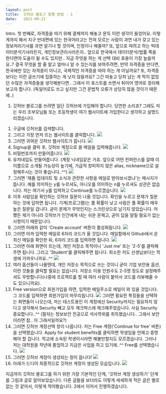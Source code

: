 ```yaml
---
layout: post
title:  깃허브 블로그 발행 방법 - 1
date:   2021-09-22
---
```


Intro.
첫 번째로, 자격증을 따기 위해 결제까지 해놓고 문득 이런 생각이 들었어요.
이렇게까지 해서 지구 반대편에 있는 한국어라고는 전혀 모르는 사람이
과연 내가 갖고 있는 정보처리기사를 과연 알기나 할 것이며,
인정이나 해줄까?
또, 앞으로 따려고 하는 빅데이터분석기사라든지, 개인정보관리사라든지..
앞으로 한국에서 데이터분석/법률 쪽을 한다면야 도움이 될 수도 있지만..
지금 무엇을 하는 게 선택 대비 효용이 가장 높을까요..? 
결국 무엇을 할 줄 알고 얼마나 알 수 있는지를 보여주려면, 
만약 자격증을 딴다면, 한국에만 있는 자격증이 아니고, 국제적인 자격증을 따야 하는 게 아닐까요?
또, 자격증보다는 이런 글쓰기에 집중하는 게 낫지 않을까요?
그간 따놓고 당최 남는 게 딱히 없었던 수많은 자격증들을 생각해본다면..
그래서 이 포스트를 쓰면서 뒤이어 영어로 정리해보고자 합니다.
(독일어로도 쓰고 싶지만 그건 문법적 오류가 상당히 많을 것이기 때문에..)

1. 깃허브 블로그를 쓰려면 일단 깃허브에 가입해야 합니다.
당연한 소리죠? 그래도 저는 우리 조부모님들 또는 초등학생이 여기 웹사이트에 가입한다고 생각하고 설명드리겠습니다.

1) 구글에 깃허브를 검색합니다.
2) 그리고 가장 먼저 뜨는 웹사이트를 클릭합니다.
![](C:\Users\user\Downloads\githubgoogled.png)
3) 그러면 귀여운 깃허브 웹사이트가 뜹니다.
![](C:\Users\user\Downloads\githubhomepage.png)
4) Signup을 클릭 후, 깃허브 계정으로 쓸 메일을 입력해줍니다.
![](C:\Users\user\Downloads\githubmailsetting.png)
5) 비밀번호까지 만들어줍니다.
![](C:\Users\user\Downloads\githubcredentials.png)
6) 유저네임도 만들어줍니다. (계정 닉네임같은 거죠. 앞으로 어떤
컨퍼런스를 갈때 이 이름으로 소개될 가능성이 높기에, 가급적 창피하지 않은 alias, nickname으로 설정해주시는 것이 좋습니다..^^)
![](C:\Users\user\Downloads\githubusernamesettings.png)
7) 그러면 '제품 업데이트 및 소식과 관련한 사항을 메일로 받아보시겠냐'는 메시지가 뜹니다. 예를 의미하는 y를 누르셔도, 아니오를 의미하는 n를 누르셔도 상관은 없습니다. 저는 여기서 y를 입력하고 Continue를 누르겠습니다.
![](C:\Users\user\Downloads\githubupdatey.png)
8) 이후 사람임을 확인하는 깃허브 질문이 나올 것입니다. 확인을 누르고 문제가 질문하는 것에 답하면 됩니다. 기계(프로그램)는 풀 확률이 낮고 사람은 풀 확률이 매우 높은 질문일 겁니다. 굳이 문제가 무엇인지는 스크린샷으로 남기지 않았습니다. 어쨌든 제가 아니라 깃허브가 인간에게 내는 쉬운 문제고, 굳이 답을 알릴 필요가 없는 사항이기 때문입니다.
9) 그러면 아래와 같이 'Create account' 버튼이 활성화됩니다.
![](C:\Users\user\Downloads\githubcreateaccount.png)
10) 그러면 아까 입력한 메일로 6자리 코드가 올 것입니다. 메일함에서 Github에서 온 최신 메일을 확인한 뒤, 6자리 코드를 입력하면 됩니다.
![](C:\Users\user\Downloads\githubentercode.png)
11) 그러면 아래 화면이 뜨는데, 개인 저장소 목적이니 'Just me' 또는 '2-5'를 클릭해주면 됩니다. 그리고 'Student'를 클릭해주면 됩니다. 최소한 저도 선생님보다는 학생에 가까우니까요..^^
![](C:\Users\user\Downloads\githubstudent25.png)
5) 여러 옵션들이 나올텐데, 개인 저장소 목적으로 쓰는 것이니 굳이 기업 보안용 옵션, 이런 것들을 클릭할 필요는 없습니다. 저장소 이용 인원수도 2-5명 정도로 설정해주셔도 무방합니다(나중에 프로젝트를 할 때 여러 사람이 붙어서 코드를 리뷰해줄 수도 있으니까요).
5) Free version으로 회원가입을 하면, 입력한 메일주소로 메일이 와 있을 것입니다. 그 코드를 입력하면 회원가입이 마무리됩니다.
![](C:\Users\user\Downloads\githubfeatureselect.png)
그러면 필요한 특징들을 선택하는 화면들이 나오는데, 저는 테스트용인 이 게정에선 Security까지는 필요하지 않다고 생각해서 Security 빼고 모두 체크박스에 체크해주었습니다. 사실 Security 중요합니다..^^ (필자는 정보보안 전공으로 석사학위를 취득했습니다.. 그래서 보안이라면 참.. 아 그래서일까요?)
12) 그러면 깃허브 계정선택 창이 나옵니다. 저는 Free 계정('Continue for free' 버튼)을 선택했습니다. Apply for student benefits를 클릭하면 학생임을 언제고 증명해야 할 겁니다. 학교에 소속된 학생이시라면 해볼만할지도 모르겠습니다. 그러나 저는 대학원을 작년에 졸업하고 지금은 사업을 하고 있기에..^^ Free를 선택했습니다.
![](C:\Users\user\Downloads\githubfreeselect.png)`
13) 그러면 깃허브 계정이 생성되는 창이 뜹니다!
![](C:\Users\user\Downloads\githubaccountgeneration.png)
14) 아래가 드디어 최종적으로 깃허브 계정이 생성된 모습입니다.
![](C:\Users\user\Downloads\githubgenerate.png)


지금까지 깃허브 블로그를 하기 위한 가장 기본적인 단계, '깃허브 계정 생성하기' 단계를 그림과 글로 알아보았습니다.
다른 글들을 보더라도 이렇게 세세하게 적은 글은 별로 없는 것 같아서, 이렇게 적어봤습니다.
2에서 이어서 진행하겠습니다.
